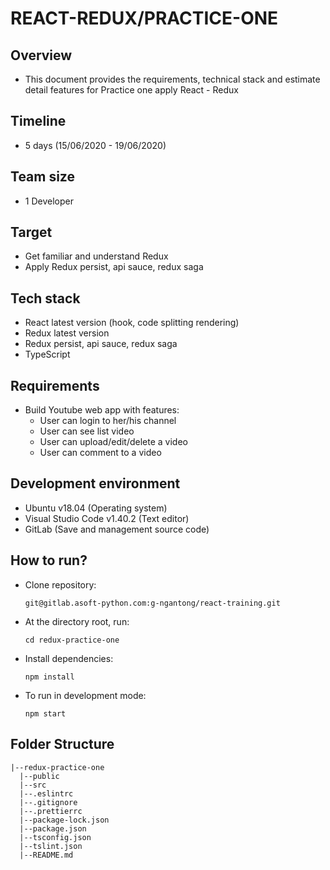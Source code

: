 # REACT-REDUX/PRACTICE-ONE

## Overview

- This document provides the requirements, technical stack and estimate detail features for Practice one apply React - Redux

## Timeline

- 5 days (15/06/2020 -  19/06/2020)

## Team size

- 1 Developer

## Target

- Get familiar and understand Redux
- Apply Redux persist, api sauce, redux saga

## Tech stack

- React latest version (hook, code splitting rendering)
- Redux latest version
- Redux persist, api sauce, redux saga
- TypeScript

## Requirements

- Build Youtube web app with features:
  - User can login to her/his channel
  - User can see list video
  - User can upload/edit/delete a video
  - User can comment to a video

## Development environment

- Ubuntu v18.04 (Operating system)
- Visual Studio Code v1.40.2 (Text editor)
- GitLab (Save and management source code)

## How to run?

- Clone repository:
  ```
  git@gitlab.asoft-python.com:g-ngantong/react-training.git
  ```
- At the directory root, run:
  ```
  cd redux-practice-one
  ```
- Install dependencies:
  ```
  npm install
  ```
- To run in development mode:
  ```
  npm start
  ```

## Folder Structure

```
|--redux-practice-one
  |--public
  |--src
  |--.eslintrc
  |--.gitignore
  |--.prettierrc
  |--package-lock.json
  |--package.json
  |--tsconfig.json
  |--tslint.json
  |--README.md
```
